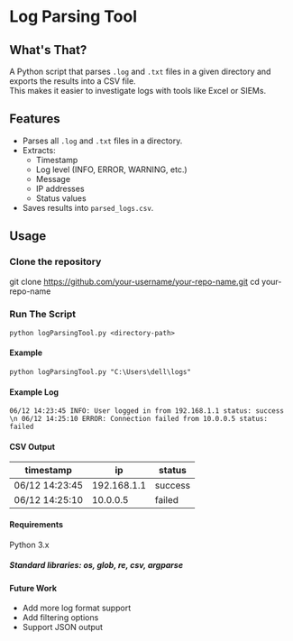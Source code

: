 # Log Parsing Tool

## What's That?
A Python script that parses `.log` and `.txt` files in a given directory and exports the results into a CSV file.  
This makes it easier to investigate logs with tools like Excel or SIEMs.

## Features
- Parses all `.log` and `.txt` files in a directory.
- Extracts:
  - Timestamp
  - Log level (INFO, ERROR, WARNING, etc.)
  - Message
  - IP addresses
  - Status values
- Saves results into `parsed_logs.csv`.

## Usage

### Clone the repository
git clone https://github.com/your-username/your-repo-name.git
cd your-repo-name

### Run The Script 
`python logParsingTool.py <directory-path>`
#### Example 
`python logParsingTool.py "C:\Users\dell\logs"`

#### Example Log
`
06/12 14:23:45 INFO: User logged in from 192.168.1.1 status: success \n
06/12 14:25:10 ERROR: Connection failed from 10.0.0.5 status: failed
`
#### CSV Output
|timestamp	|ip	| status|
|--------|--------|--------|
|06/12 14:23:45 |	192.168.1.1 | success|
|06/12 14:25:10	| 10.0.0.5 | failed


#### Requirements
Python 3.x

##### Standard libraries: os, glob, re, csv, argparse

#### Future Work
 - Add more log format support
 - Add filtering options
 - Support JSON output
